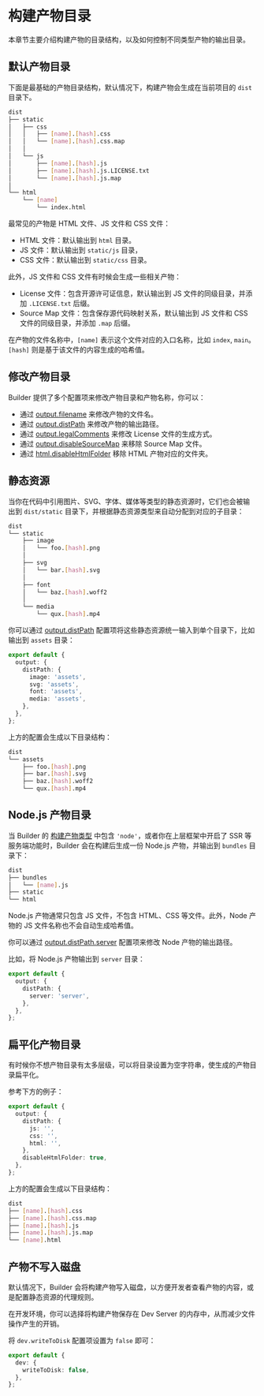 # 构建产物目录

本章节主要介绍构建产物的目录结构，以及如何控制不同类型产物的输出目录。

## 默认产物目录

下面是最基础的产物目录结构，默认情况下，构建产物会生成在当前项目的 `dist` 目录下。

```bash
dist
├── static
│   ├── css
│   │   ├── [name].[hash].css
│   │   └── [name].[hash].css.map
│   │
│   └── js
│       ├── [name].[hash].js
│       ├── [name].[hash].js.LICENSE.txt
│       └── [name].[hash].js.map
│
└── html
    └── [name]
        └── index.html
```

最常见的产物是 HTML 文件、JS 文件和 CSS 文件：

- HTML 文件：默认输出到 `html` 目录。
- JS 文件：默认输出到 `static/js` 目录，
- CSS 文件：默认输出到 `static/css` 目录。

此外，JS 文件和 CSS 文件有时候会生成一些相关产物：

- License 文件：包含开源许可证信息，默认输出到 JS 文件的同级目录，并添加 `.LICENSE.txt` 后缀。
- Source Map 文件：包含保存源代码映射关系，默认输出到 JS 文件和 CSS 文件的同级目录，并添加 `.map` 后缀。

在产物的文件名称中，`[name]` 表示这个文件对应的入口名称，比如 `index`, `main`。`[hash]` 则是基于该文件的内容生成的哈希值。

## 修改产物目录

Builder 提供了多个配置项来修改产物目录和产物名称，你可以：

- 通过 [output.filename](/zh/api/config-output.html#output-filename) 来修改产物的文件名。
- 通过 [output.distPath](/zh/api/config-output.html#output-distpath) 来修改产物的输出路径。
- 通过 [output.legalComments](/zh/api/config-output.html#output-legalcomments) 来修改 License 文件的生成方式。
- 通过 [output.disableSourceMap](/zh/api/config-output.html#output-disablesourcemap) 来移除 Source Map 文件。
- 通过 [html.disableHtmlFolder](/zh/api/config-html.html#html-disablehtmlfolder) 移除 HTML 产物对应的文件夹。

## 静态资源

当你在代码中引用图片、SVG、字体、媒体等类型的静态资源时，它们也会被输出到 `dist/static` 目录下，并根据静态资源类型来自动分配到对应的子目录：

```bash
dist
└── static
    ├── image
    │   └── foo.[hash].png
    │
    ├── svg
    │   └── bar.[hash].svg
    │
    ├── font
    │   └── baz.[hash].woff2
    │
    └── media
        └── qux.[hash].mp4
```

你可以通过 [output.distPath](/zh/api/config-output.html#output-distpath) 配置项将这些静态资源统一输入到单个目录下，比如输出到 `assets` 目录：

```ts
export default {
  output: {
    distPath: {
      image: 'assets',
      svg: 'assets',
      font: 'assets',
      media: 'assets',
    },
  },
};
```

上方的配置会生成以下目录结构：

```bash
dist
└── assets
    ├── foo.[hash].png
    ├── bar.[hash].svg
    ├── baz.[hash].woff2
    └── qux.[hash].mp4
```

## Node.js 产物目录

当 Builder 的 [构建产物类型](/guide/basic/build-target.html) 中包含 `'node'`，或者你在上层框架中开启了 SSR 等服务端功能时，Builder 会在构建后生成一份 Node.js 产物，并输出到 `bundles` 目录下：

```bash
dist
├── bundles
│   └── [name].js
├── static
└── html
```

Node.js 产物通常只包含 JS 文件，不包含 HTML、CSS 等文件。此外，Node 产物的 JS 文件名称也不会自动生成哈希值。

你可以通过 [output.distPath.server](/zh/api/config-output.html#output-distpath) 配置项来修改 Node 产物的输出路径。

比如，将 Node.js 产物输出到 `server` 目录：

```ts
export default {
  output: {
    distPath: {
      server: 'server',
    },
  },
};
```

## 扁平化产物目录

有时候你不想产物目录有太多层级，可以将目录设置为空字符串，使生成的产物目录扁平化。

参考下方的例子：

```ts
export default {
  output: {
    distPath: {
      js: '',
      css: '',
      html: '',
    },
    disableHtmlFolder: true,
  },
};
```

上方的配置会生成以下目录结构：

```bash
dist
├── [name].[hash].css
├── [name].[hash].css.map
├── [name].[hash].js
├── [name].[hash].js.map
└── [name].html
```

## 产物不写入磁盘

默认情况下，Builder 会将构建产物写入磁盘，以方便开发者查看产物的内容，或是配置静态资源的代理规则。

在开发环境，你可以选择将构建产物保存在 Dev Server 的内存中，从而减少文件操作产生的开销。

将 `dev.writeToDisk` 配置项设置为 `false` 即可：

```ts
export default {
  dev: {
    writeToDisk: false,
  },
};
```
